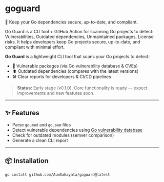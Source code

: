 # goguard

🔐 Keep your Go dependencies secure, up-to-date, and compliant.

Go Guard is a CLI tool + GitHub Action for scanning Go projects to detect: Vulnerabilities, Outdated dependencies, Unmaintained packages, License risks. It helps developers keep Go projects secure, up-to-date, and compliant with minimal effort.

**Go Guard** is a lightweight CLI tool that scans your Go projects to detect:

- 🚨 Vulnerable packages (via Go vulnerability database & CVEs)  
- ⬆️ Outdated dependencies (compares with the latest versions)  
- 🛠 Clear reports for developers & CI/CD pipelines  

> **Status:** Early stage (v0.1.0). Core functionality is ready — expect improvements and new features soon.  

---

## ✨ Features
- Parse `go.mod` and `go.sum` files  
- Detect vulnerable dependencies using [Go vulnerability database](https://pkg.go.dev/vuln)  
- Check for outdated modules (semver comparison)  
- Generate a clean CLI report  

---

## 📦 Installation

```bash
go install github.com/AumSahayata/goguard@latest
```
